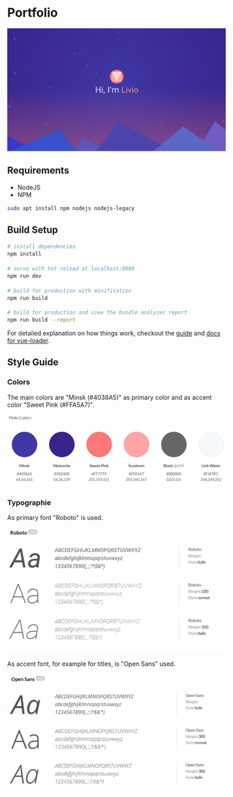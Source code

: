 # Portfolio

![Preview](https://raw.githubusercontent.com/BrunnerLivio/Portfolio/master/.github/screenshots/1.0.0/header.png)

## Requirements

- NodeJS
- NPM

``` bash
sudo apt install npm nodejs nodejs-legacy
```

## Build Setup

``` bash
# install dependencies
npm install

# serve with hot reload at localhost:8080
npm run dev

# build for production with minification
npm run build

# build for production and view the bundle analyzer report
npm run build --report
```

For detailed explanation on how things work, checkout the [guide](http://vuejs-templates.github.io/webpack/) and [docs for vue-loader](http://vuejs.github.io/vue-loader).

## Style Guide

### Colors
The main colors are "Minsk (#4038A5)" as primary color and as accent color "Sweet Pink (#FFA5A7)".

![Color Sheme](https://raw.githubusercontent.com/BrunnerLivio/Portfolio/master/.github/style-guide.png)

### Typographie

As primary font "Roboto" is used.

![Roboto](https://raw.githubusercontent.com/BrunnerLivio/Portfolio/master/.github/roboto.png)


As accent font, for example for titles, is "Open Sans" used.

![Open Sans](https://raw.githubusercontent.com/BrunnerLivio/Portfolio/master/.github/open-sans.png)

